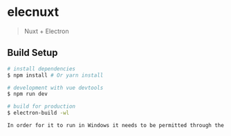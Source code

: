 # elecnuxt

> Nuxt + Electron

## Build Setup

``` bash
# install dependencies
$ npm install # Or yarn install

# development with vue devtools
$ npm run dev

# build for production
$ electron-build -wl

In order for it to run in Windows it needs to be permitted through the firewall, also, you can not have the proxy set.